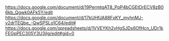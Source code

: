 https://docs.google.com/document/d/19PermtgAT8_PpP4bCGEtDrECV8zB06kb_Qgwk0AFk5Y/edit
https://docs.google.com/document/d/17kUHfJA88FxKY_myhnMJ-v2drTEQbe_-QwSPSLo1C64/edit#
https://docs.google.com/spreadsheets/d/1VVEYKh2vHgSJDs6OfHcn_UDr1kFEGpPEC305Y3U3jIg/edit#gid=0
